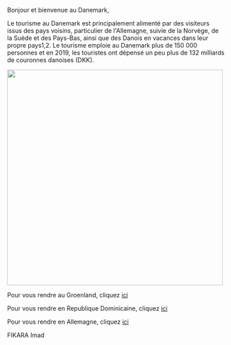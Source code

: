 Bonjour et bienvenue au Danemark,

Le tourisme au Danemark est principalement alimenté par des visiteurs issus des pays voisins, particulier de l'Allemagne, suivie de la
Norvège, de la Suède et des Pays-Bas, ainsi que des Danois en vacances dans leur propre pays1,2.
Le tourisme emploie au Danemark plus de 150 000 personnes et en 2019, les touristes ont dépensé un peu plus de 132 milliards de couronnes danoises (DKK).

<img src="https://upload.wikimedia.org/wikipedia/commons/6/61/Tivoli_Copenhagen_night.jpg" height=500px max-width=100px/>

Pour vous rendre au Groenland, cliquez <a href="arrivee.md">ici</a>

Pour vous rendre en Republique Dominicaine, cliquez <a href="republiquedominicaine.md">ici</a>

Pour vous rendre en Allemagne, cliquez <a href="allemagne.md">ici</a>


FIKARA Imad
